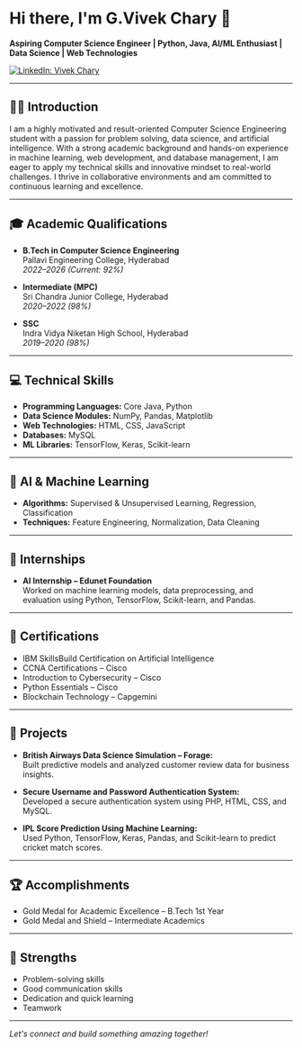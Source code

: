 # Hi there, I'm G.Vivek Chary 👋

**Aspiring Computer Science Engineer | Python, Java, AI/ML Enthusiast | Data Science | Web Technologies**

[![LinkedIn: Vivek Chary](https://img.shields.io/badge/-LinkedIn-blue?style=flat-square&logo=linkedin&logoColor=white&link=https://www.linkedin.com/in/vivekchary-guduru-1231b8354/)](https://www.linkedin.com/in/vivekchary-guduru-1231b8354/)

---

## 👨‍💻 Introduction

I am a highly motivated and result-oriented Computer Science Engineering student with a passion for problem solving, data science, and artificial intelligence. With a strong academic background and hands-on experience in machine learning, web development, and database management, I am eager to apply my technical skills and innovative mindset to real-world challenges. I thrive in collaborative environments and am committed to continuous learning and excellence.

---

## 🎓 Academic Qualifications

- **B.Tech in Computer Science Engineering**  
  Pallavi Engineering College, Hyderabad  
  *2022–2026 (Current: 92%)*

- **Intermediate (MPC)**  
  Sri Chandra Junior College, Hyderabad  
  *2020–2022 (98%)*

- **SSC**  
  Indra Vidya Niketan High School, Hyderabad  
  *2019–2020 (98%)*

---

## 💻 Technical Skills

- **Programming Languages:** Core Java, Python
- **Data Science Modules:** NumPy, Pandas, Matplotlib
- **Web Technologies:** HTML, CSS, JavaScript
- **Databases:** MySQL
- **ML Libraries:** TensorFlow, Keras, Scikit-learn

---

## 🤖 AI & Machine Learning

- **Algorithms:** Supervised & Unsupervised Learning, Regression, Classification
- **Techniques:** Feature Engineering, Normalization, Data Cleaning

---

## 🏢 Internships

- **AI Internship – Edunet Foundation**  
  Worked on machine learning models, data preprocessing, and evaluation using Python, TensorFlow, Scikit-learn, and Pandas.

---

## 🏅 Certifications

- IBM SkillsBuild Certification on Artificial Intelligence
- CCNA Certifications – Cisco
- Introduction to Cybersecurity – Cisco
- Python Essentials – Cisco
- Blockchain Technology – Capgemini

---

## 🚀 Projects

- **British Airways Data Science Simulation – Forage:**  
  Built predictive models and analyzed customer review data for business insights.

- **Secure Username and Password Authentication System:**  
  Developed a secure authentication system using PHP, HTML, CSS, and MySQL.

- **IPL Score Prediction Using Machine Learning:**  
  Used Python, TensorFlow, Keras, Pandas, and Scikit-learn to predict cricket match scores.

---

## 🏆 Accomplishments

- Gold Medal for Academic Excellence – B.Tech 1st Year
- Gold Medal and Shield – Intermediate Academics

---

## 💪 Strengths

- Problem-solving skills
- Good communication skills
- Dedication and quick learning
- Teamwork

---

*Let's connect and build something amazing together!*
